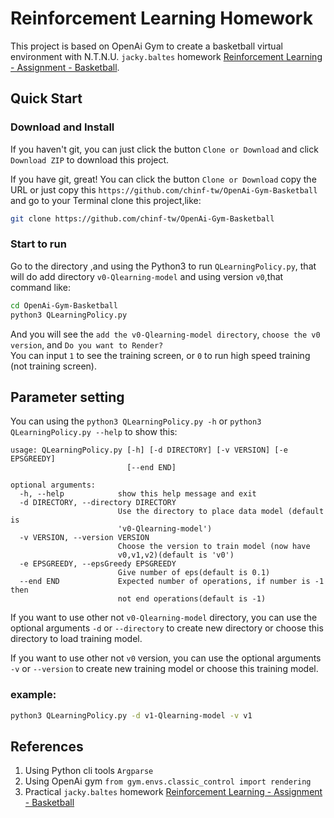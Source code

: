 # Reinforcement Learning Homework
This project is based on OpenAi Gym to create a basketball virtual environment with N.T.N.U. `jacky.baltes` homework [Reinforcement Learning - Assignment - Basketball](https://docs.google.com/document/u/1/d/e/2PACX-1vT0XRvEbnPDnAAlKCo1DP-8IFMccMgKfWaIBxO0n24CPDSE9PNfZOB10WS1zt9DlUPV8yEVzSOjgZmq/pub).
## Quick Start
### Download and Install
If you haven't git, you can just click the button `Clone or Download` and click `Download ZIP` to download this project.

If you have git, great! You can click the button `Clone or Download` copy the URL or just copy this `https://github.com/chinf-tw/OpenAi-Gym-Basketball` and go to your Terminal clone this project,like:
```bash
git clone https://github.com/chinf-tw/OpenAi-Gym-Basketball
```
### Start to run
Go to the directory ,and using the Python3 to run `QLearningPolicy.py`, that will do add directory `v0-Qlearning-model` and using version `v0`,that command like:
```bash
cd OpenAi-Gym-Basketball
python3 QLearningPolicy.py
```
And you will see the `add the v0-Qlearning-model directory`, `choose the v0 version`, and `Do you want to Render?`  
You can input `1` to see the training screen, or `0` to run high speed training (not training screen).
## Parameter setting
You can using the `python3 QLearningPolicy.py -h` or `python3 QLearningPolicy.py --help` to show this:
```
usage: QLearningPolicy.py [-h] [-d DIRECTORY] [-v VERSION] [-e EPSGREEDY]
                          [--end END]

optional arguments:
  -h, --help            show this help message and exit
  -d DIRECTORY, --directory DIRECTORY
                        Use the directory to place data model (default is
                        'v0-Qlearning-model')
  -v VERSION, --version VERSION
                        Choose the version to train model (now have
                        v0,v1,v2)(default is 'v0')
  -e EPSGREEDY, --epsGreedy EPSGREEDY
                        Give number of eps(default is 0.1)
  --end END             Expected number of operations, if number is -1 then
                        not end operations(default is -1)
```
If you want to use other not `v0-Qlearning-model` directory, you can use the optional arguments `-d` or `--directory` to create new directory or choose this directory to load training model.

If you want to use other not `v0` version, you can use the optional arguments `-v` or `--version` to create new training model or choose this training model.

### example:
```bash
python3 QLearningPolicy.py -d v1-Qlearning-model -v v1
```

## References
1. Using Python cli tools `Argparse`
2. Using OpenAi gym `from gym.envs.classic_control import rendering`
3. Practical `jacky.baltes` homework [Reinforcement Learning - Assignment - Basketball](https://docs.google.com/document/u/1/d/e/2PACX-1vT0XRvEbnPDnAAlKCo1DP-8IFMccMgKfWaIBxO0n24CPDSE9PNfZOB10WS1zt9DlUPV8yEVzSOjgZmq/pub)